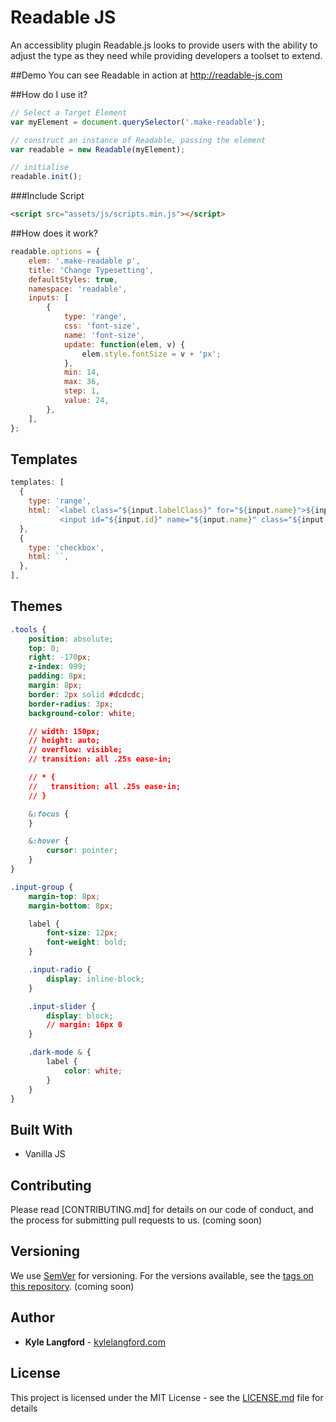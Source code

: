 # Readable JS

An accessiblity plugin Readable.js looks to provide users with the ability to adjust the type as they need while providing developers a toolset to extend.

##Demo
You can see Readable in action at http://readable-js.com

##How do I use it?

```javascript
// Select a Target Element
var myElement = document.querySelector('.make-readable');

// construct an instance of Readable, passing the element
var readable = new Readable(myElement);

// initialise
readable.init();
```

###Include Script

```html
<script src="assets/js/scripts.min.js"></script>
```

##How does it work?

```javascript
readable.options = {
	elem: '.make-readable p',
	title: 'Change Typesetting',
	defaultStyles: true,
	namespace: 'readable',
	inputs: [
		{
			type: 'range',
			css: 'font-size',
			name: 'font-size',
			update: function(elem, v) {
				elem.style.fontSize = v + 'px';
			},
			min: 14,
			max: 36,
			step: 1,
			value: 24,
		},
	],
};
```

## Templates

```javascript
templates: [
  {
    type: 'range',
    html: `<label class="${input.labelClass}" for="${input.name}">${input.label} <span>${input.value}</span></label>
           <input id="${input.id}" name="${input.name}" class="${input.class}" type="range"  min="${input.min}" max="${input.max}" step="${input.step}" />`,
  },
  {
    type: 'checkbox',
    html: ``,
  },
],
```

## Themes

```css
.tools {
	position: absolute;
	top: 0;
	right: -170px;
	z-index: 999;
	padding: 8px;
	margin: 8px;
	border: 2px solid #dcdcdc;
	border-radius: 3px;
	background-color: white;

	// width: 150px;
	// height: auto;
	// overflow: visible;
	// transition: all .25s ease-in;

	// * {
	//   transition: all .25s ease-in;
	// }

	&:focus {
	}

	&:hover {
		cursor: pointer;
	}
}

.input-group {
	margin-top: 8px;
	margin-bottom: 8px;

	label {
		font-size: 12px;
		font-weight: bold;
	}

	.input-radio {
		display: inline-block;
	}

	.input-slider {
		display: block;
		// margin: 16px 0
	}

	.dark-mode & {
		label {
			color: white;
		}
	}
}
```

## Built With

- Vanilla JS

## Contributing

Please read [CONTRIBUTING.md] for details on our code of conduct, and the process for submitting pull requests to us. (coming soon)

## Versioning

We use [SemVer](http://semver.org/) for versioning. For the versions available, see the [tags on this repository](https://github.com/your/project/tags). (coming soon)

## Author

- **Kyle Langford** - [kylelangford.com](http://kylelangford.com)

## License

This project is licensed under the MIT License - see the [LICENSE.md](LICENSE.md) file for details

